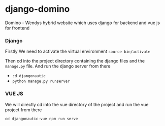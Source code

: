 # django-domino
Domino - Wendys hybrid website which uses django for backend and vue js for frontend

### Django 
  
   Firstly We need to activate the virtual environment 
  `source bin/activate`
  
  Then cd into the project directory containing the django files and the `manage.py` file. 
  And run the django server from there
  
  
  - `cd djangonautic`
  - `python manage.py runserver`

### VUE JS

   We will directly cd into the vue directory of the project and run the vue project from there
   
   
   `cd djangonautic-vue
    npm run serve`
